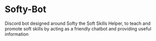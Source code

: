 # Softy-Bot
Discord bot designed around Softy the Soft Skills Helper, to teach and promote soft skills by acting as a friendly chatbot and providing useful information
